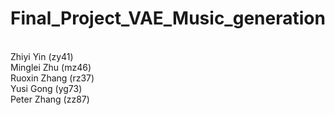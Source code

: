 # Final_Project_VAE_Music_generation
<br>
Zhiyi Yin (zy41)
<br>
Minglei Zhu (mz46)
<br>
Ruoxin Zhang (rz37)
<br>
Yusi Gong (yg73)
<br>
Peter Zhang (zz87)
